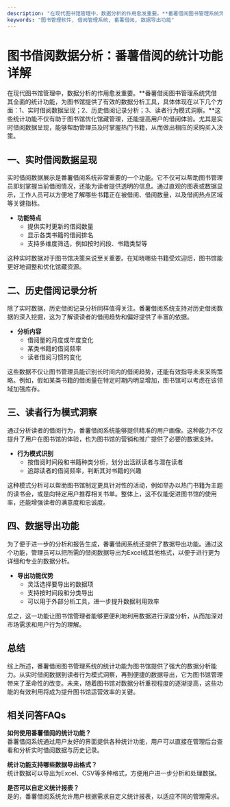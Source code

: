 ```yaml
---
description: "在现代图书馆管理中，数据分析的作用愈发重要。**番薯借阅图书管理系统凭借其全面的统计功能，为图书馆提供了有效的数据分析工具，具体体现在以下几个方面：1、实时借阅数据呈现；2、历史借阅记录分析；3、读者行为模式洞察。**这些统计功能不仅有助于图书馆优化馆藏管理，还能提高用户的借阅体验。尤其是实时借阅数据呈现，能够帮助管理员及时掌握热门书籍，从而做出相应的采购买入决策。"
keywords: "图书管理软件, 借阅管理系统, 番薯借阅, 数据导出功能"
---
```

# 图书借阅数据分析：番薯借阅的统计功能详解

在现代图书馆管理中，数据分析的作用愈发重要。**番薯借阅图书管理系统凭借其全面的统计功能，为图书馆提供了有效的数据分析工具，具体体现在以下几个方面：1、实时借阅数据呈现；2、历史借阅记录分析；3、读者行为模式洞察。**这些统计功能不仅有助于图书馆优化馆藏管理，还能提高用户的借阅体验。尤其是实时借阅数据呈现，能够帮助管理员及时掌握热门书籍，从而做出相应的采购买入决策。

## **一、实时借阅数据呈现**

实时借阅数据展示是番薯借阅系统非常重要的一个功能。它不仅可以帮助图书管理员即刻掌握当前借阅情况，还能为读者提供透明的信息。通过直观的图表或数据显示，工作人员可以方便地了解哪些书籍正在被借阅、借阅数量，以及借阅热点区域等关键指标。

- **功能特点**
  - 提供实时更新的借阅数量
  - 显示各类书籍的借阅排名
  - 支持多维度筛选，例如按时间段、书籍类型等

这种实时数据对于图书馆决策来说至关重要。在知晓哪些书籍受欢迎后，图书馆能更好地调整和优化馆藏资源。

## **二、历史借阅记录分析**

除了实时数据，历史借阅记录分析同样值得关注。番薯借阅系统支持对历史借阅数据的深入挖掘，这为了解读读者的借阅趋势和偏好提供了丰富的依据。

- **分析内容**
  - 借阅量的月度或年度变化
  - 某类书籍的借阅频率
  - 读者借阅习惯的变化

这些数据不仅让图书管理员能识别长时间内的借阅趋势，还能有效指导未来采购策略。例如，假如某类书籍的借阅量在特定时期内明显增加，图书馆可以考虑在该领域加强库存。

## **三、读者行为模式洞察**

通过分析读者的借阅行为，番薯借阅系统能够提供精准的用户画像。这种能力不仅提升了用户在图书馆的体验，也为图书馆的营销和推广提供了必要的数据支持。

- **行为模式识别**
  - 按借阅时间段和书籍种类分析，划分出活跃读者与潜在读者
  - 追踪读者的借阅频率，判断其对书籍的兴趣

这种模式分析可以帮助图书馆制定更具针对性的活动，例如举办以热门书籍为主题的读书会，或是向特定用户推荐相关书单。整体上，这不仅能促进图书馆的使用率，还能增强读者的满意度和忠诚度。

## **四、数据导出功能**

为了便于进一步的分析和报告生成，番薯借阅系统还提供了数据导出功能。通过这个功能，管理员可以把所需的借阅数据导出为Excel或其他格式，以便于进行更为详细和专业的数据分析。

- **导出功能优势**
  - 灵活选择要导出的数据项
  - 支持按时间段和分类导出
  - 可以用于外部分析工具，进一步提升数据利用效率

总之，这一功能让图书馆管理者能够更便利地利用数据进行深度分析，从而加深对市场需求和用户行为的理解。

## 总结

综上所述，番薯借阅图书管理系统的统计功能为图书馆提供了强大的数据分析能力。从实时借阅数据到读者行为模式洞察，再到便捷的数据导出，它为图书馆管理带来了革命性的改变。未来，随着图书馆对数据分析重视程度的逐渐提高，这些功能的有效利用将成为提升图书馆运营效率的关键。

## 相关问答FAQs 

**如何使用番薯借阅的统计功能？**  
番薯借阅系统通过用户友好的界面提供各种统计功能，用户可以直接在管理后台查看和分析实时借阅数据与历史记录。

**统计功能支持哪些数据导出格式？**  
统计数据可以导出为Excel、CSV等多种格式，方便用户进一步分析和处理数据。

**是否可以自定义统计报表？**  
是的，番薯借阅系统允许用户根据需求自定义统计报表，以适应不同的管理需求。
